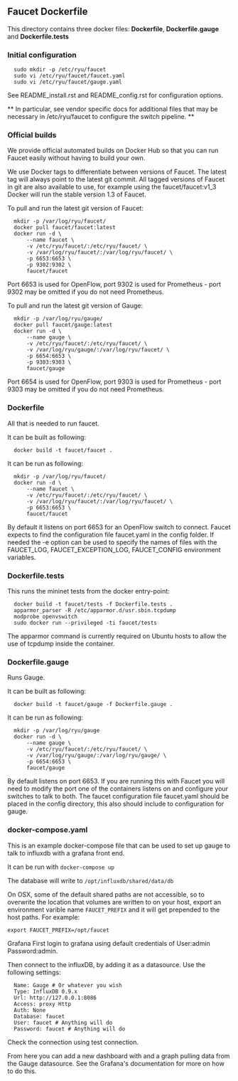 ## Faucet Dockerfile

This directory contains three docker files: **Dockerfile**,
**Dockerfile.gauge** and **Dockerfile.tests**

### Initial configuration

```
  sudo mkdir -p /etc/ryu/faucet
  sudo vi /etc/ryu/faucet/faucet.yaml
  sudo vi /etc/ryu/faucet/gauge.yaml
```

See README_install.rst and README_config.rst for configuration options.

** In particular, see vendor specific docs for additional files that may be
necessary in /etc/ryu/faucet to configure the switch pipeline. **

### Official builds

We provide official automated builds on Docker Hub so that you can run Faucet
easily without having to build your own.

We use Docker tags to differentiate between versions of Faucet. The latest
tag will always point to the latest git commit. All tagged versions of Faucet
in git are also available to use, for example using the faucet/faucet:v1_3
Docker will run the stable version 1.3 of Faucet.


To pull and run the latest git version of Faucet:

```
  mkdir -p /var/log/ryu/faucet/
  docker pull faucet/faucet:latest
  docker run -d \
      --name faucet \
      -v /etc/ryu/faucet/:/etc/ryu/faucet/ \
      -v /var/log/ryu/faucet/:/var/log/ryu/faucet/ \
      -p 6653:6653 \
      -p 9302:9302 \
      faucet/faucet
```

Port 6653 is used for OpenFlow, port 9302 is used for Prometheus - port 9302 may be omitted if
you do not need Prometheus.

To pull and run the latest git version of Gauge:

```
  mkdir -p /var/log/ryu/gauge/
  docker pull faucet/gauge:latest
  docker run -d \
      --name gauge \
      -v /etc/ryu/faucet/:/etc/ryu/faucet/ \
      -v /var/log/ryu/gauge/:/var/log/ryu/faucet/ \
      -p 6654:6653 \
      -p 9303:9303 \
      faucet/gauge
```

Port 6654 is used for OpenFlow, port 9303 is used for Prometheus - port 9303 may be omitted if
you do not need Prometheus.

### Dockerfile

All that is needed to run faucet.

It can be built as following:

```
  docker build -t faucet/faucet .
```

It can be run as following:

```
  mkdir -p /var/log/ryu/faucet/
  docker run -d \
      --name faucet \
      -v /etc/ryu/faucet/:/etc/ryu/faucet/ \
      -v /var/log/ryu/faucet/:/var/log/ryu/faucet/ \
      -p 6653:6653 \
      faucet/faucet
```

By default it listens on port 6653 for an OpenFlow switch to connect. Faucet
expects to find the configuration file faucet.yaml in the config folder. If
needed the -e option can be used to specify the names of files with the
FAUCET\_LOG, FAUCET\_EXCEPTION\_LOG, FAUCET\_CONFIG environment variables.

### Dockerfile.tests

This runs the mininet tests from the docker entry-point:

```
  docker build -t faucet/tests -f Dockerfile.tests .
  apparmor_parser -R /etc/apparmor.d/usr.sbin.tcpdump
  modprobe openvswitch
  sudo docker run --privileged -ti faucet/tests
```

The apparmor command is currently required on Ubuntu hosts to allow the use of
tcpdump inside the container.

### Dockerfile.gauge

Runs Gauge.

It can be built as following:

```
  docker build -t faucet/gauge -f Dockerfile.gauge .
```

It can be run as following:

```
  mkdir -p /var/log/ryu/gauge
  docker run -d \
      --name gauge \
      -v /etc/ryu/faucet/:/etc/ryu/faucet/ \
      -v /var/log/ryu/gauge/:/var/log/ryu/gauge/ \
      -p 6654:6653 \
      faucet/gauge
```

By default listens on port 6653. If you are running this with
Faucet you will need to modify the port one of the containers listens on and
configure your switches to talk to both. The faucet
configuration file faucet.yaml should be placed in the config directory, this
also should include to configuration for gauge.

### docker-compose.yaml

This is an example docker-compose file that can be used to set up gauge to talk
to influxdb with a grafana front end.

It can be run with ```docker-compose up```

The database will write to ```/opt/influxdb/shared/data/db```

On OSX, some of the default shared paths are not accessible, so to overwrite
the location that volumes are written to on your host, export an environment
varible name `FAUCET_PREFIX` and it will get prepended to the host paths.
For example:

```
export FAUCET_PREFIX=/opt/faucet
```

Grafana First login to grafana using default credentials of
User:admin Password:admin.

Then connect to the influxDB, by adding it as a datasource. Use the following
settings:

```
  Name: Gauge # Or whatever you wish
  Type: InfluxDB 0.9.x
  Url: http://127.0.0.1:8086
  Access: proxy Http
  Auth: None
  Database: faucet
  User: faucet # Anything will do
  Password: faucet # Anything will do
```

Check the connection using test connection.

From here you can add a new dashboard with and a graph pulling data from the
Gauge datasource.  See the Grafana's documentation for more on how to do this.
